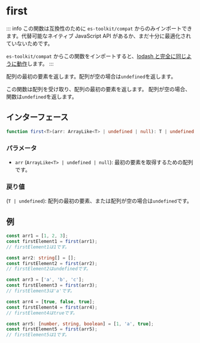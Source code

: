 # first

::: info
この関数は互換性のために `es-toolkit/compat` からのみインポートできます。代替可能なネイティブ JavaScript API があるか、まだ十分に最適化されていないためです。

`es-toolkit/compat` からこの関数をインポートすると、[lodash と完全に同じように動作](../../../compatibility.md)します。
:::

配列の最初の要素を返します。配列が空の場合は`undefined`を返します。

この関数は配列を受け取り、配列の最初の要素を返します。
配列が空の場合、関数は`undefined`を返します。

## インターフェース

```typescript
function first<T>(arr: ArrayLike<T> | undefined | null): T | undefined;
```

### パラメータ

- `arr` (`ArrayLike<T> | undefined | null`): 最初の要素を取得するための配列です。

### 戻り値

(`T | undefined`): 配列の最初の要素、または配列が空の場合は`undefined`です。

## 例

```typescript
const arr1 = [1, 2, 3];
const firstElement1 = first(arr1);
// firstElement1は1です。

const arr2: string[] = [];
const firstElement2 = first(arr2);
// firstElement2はundefinedです。

const arr3 = ['a', 'b', 'c'];
const firstElement3 = first(arr3);
// firstElement3は'a'です。

const arr4 = [true, false, true];
const firstElement4 = first(arr4);
// firstElement4はtrueです。

const arr5: [number, string, boolean] = [1, 'a', true];
const firstElement5 = first(arr5);
// firstElement5は1です。
```
